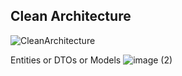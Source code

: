 ## Clean Architecture
![CleanArchitecture](https://github.com/user-attachments/assets/35175bcc-71a0-4743-9439-d020dd50d1c4)

Entities or DTOs or Models
![image (2)](https://github.com/user-attachments/assets/7c702e49-0394-4548-b979-e068f0b25b3f)
